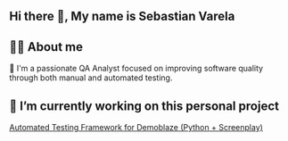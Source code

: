 ## Hi there 👋, My name is Sebastian Varela

## 🙋‍♂️ About me
🎯 I'm a passionate QA Analyst focused on improving software quality through both manual and automated testing.

## 🔭 I’m currently working on this personal project
[Automated Testing Framework for Demoblaze (Python + Screenplay)](https://github.com/basstianVR/demoblaze-automation-selenium-screenplay)



<!--
**basstianVR/basstianVR** is a ✨ _special_ ✨ repository because its `README.md` (this file) appears on your GitHub profile.

Here are some ideas to get you started:

- 🔭 I’m currently working on ...
- 🌱 I’m currently learning ...
- 👯 I’m looking to collaborate on ...
- 🤔 I’m looking for help with ...
- 💬 Ask me about ...
- 📫 How to reach me: ...
- 😄 Pronouns: ...
- ⚡ Fun fact: ...
-->
